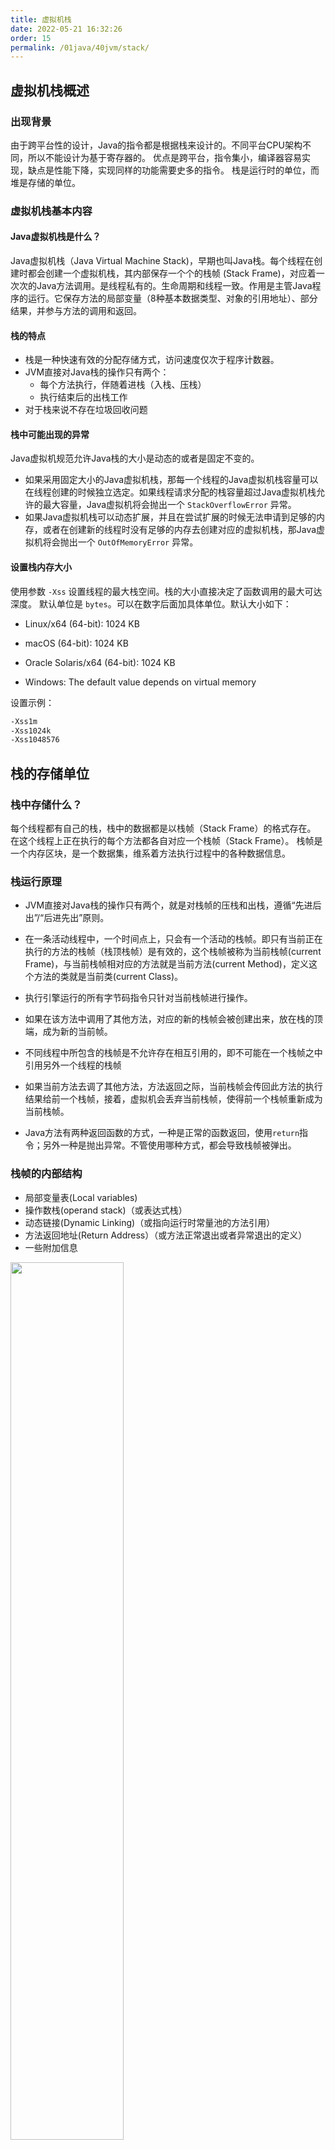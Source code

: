 ```yaml
---
title: 虚拟机栈
date: 2022-05-21 16:32:26
order: 15
permalink: /01java/40jvm/stack/
---
```

## 虚拟机栈概述
### 出现背景
由于跨平台性的设计，Java的指令都是根据栈来设计的。不同平台CPU架构不同，所以不能设计为基于寄存器的。
优点是跨平台，指令集小，编译器容易实现，缺点是性能下降，实现同样的功能需要史多的指令。
栈是运行时的单位，而堆是存储的单位。

### 虚拟机栈基本内容
#### Java虚拟机栈是什么？

Java虚拟机栈（Java Virtual Machine Stack)，早期也叫Java栈。每个线程在创建时都会创建一个虚拟机栈，其内部保存一个个的栈帧
(Stack Frame)，对应着一次次的Java方法调用。是线程私有的。生命周期和线程一致。作用是主管Java程序的运行。它保存方法的局部变量（8种基本数据类型、对象的引用地址）、部分结果，并参与方法的调用和返回。

#### 栈的特点

- 栈是一种快速有效的分配存储方式，访问速度仅次于程序计数器。
- JVM直接对Java栈的操作只有两个：
   - 每个方法执行，伴随着进栈（入栈、压栈）
   - 执行结束后的出栈工作
- 对于栈来说不存在垃圾回收问题
#### 栈中可能出现的异常
Java虚拟机规范允许Java栈的大小是动态的或者是固定不变的。

- 如果采用固定大小的Java虚拟机栈，那每一个线程的Java虚拟机栈容量可以在线程创建的时候独立选定。如果线程请求分配的栈容量超过Java虚拟机栈允许的最大容量，Java虚拟机将会抛出一个 `StackOverflowError` 异常。
- 如果Java虚拟机栈可以动态扩展，并且在尝试扩展的时候无法申请到足够的内存，或者在创建新的线程时没有足够的内存去创建对应的虚拟机栈，那Java虚拟机将会抛出一个 `OutOfMemoryError` 异常。
#### 设置栈内存大小
使用参数 `-Xss` 设置线程的最大栈空间。栈的大小直接决定了函数调用的最大可达深度。
默认单位是 `bytes`。可以在数字后面加具体单位。默认大小如下：

- Linux/x64 (64-bit): 1024 KB

- macOS (64-bit): 1024 KB

- Oracle Solaris/x64 (64-bit): 1024 KB

- Windows: The default value depends on virtual memory

设置示例：
```sh
-Xss1m
-Xss1024k
-Xss1048576
```
## 栈的存储单位
### 栈中存储什么？
每个线程都有自己的栈，栈中的数据都是以栈帧（Stack Frame）的格式存在。
在这个线程上正在执行的每个方法都各自对应一个栈帧（Stack Frame）。
栈帧是一个内存区块，是一个数据集，维系着方法执行过程中的各种数据信息。
### 栈运行原理

- JVM直接对Java栈的操作只有两个，就是对栈帧的压栈和出栈，遵循“先进后出”/“后进先出”原则。
- 在一条活动线程中，一个时间点上，只会有一个活动的栈帧。即只有当前正在执行的方法的栈帧（栈顶栈帧）是有效的，这个栈帧被称为当前栈帧(current Frame)，与当前栈帧相对应的方法就是当前方法(current Method)，定义这个方法的类就是当前类(current Class)。

- 执行引擎运行的所有字节码指令只针对当前栈帧进行操作。
- 如果在该方法中调用了其他方法，对应的新的栈帧会被创建出来，放在栈的顶端，成为新的当前帧。
- 不同线程中所包含的栈帧是不允许存在相互引用的，即不可能在一个栈帧之中引用另外一个线程的栈帧
- 如果当前方法去调了其他方法，方法返回之际，当前栈帧会传回此方法的执行结果给前一个栈帧，接着，虚拟机会丢弃当前栈帧，使得前一个栈帧重新成为当前栈帧。
- Java方法有两种返回函数的方式，一种是正常的函数返回，使用`return`指令；另外一种是抛出异常。不管使用哪种方式，都会导致栈帧被弹出。
### 栈帧的内部结构

- 局部变量表(Local variables)
- 操作数栈(operand stack)（或表达式栈）
- 动态链接(Dynamic Linking)（或指向运行时常量池的方法引用）
- 方法返回地址(Return Address）（或方法正常退出或者异常退出的定义）
- 一些附加信息

<img src="https://raw.githubusercontent.com/jayxiaohe/blog_img/main/img/20220522000358.webp" width="60%">

## 局部变量表（Local Variables）

- 局部变量表也被称之为局部变量数组或本地变量表
- 定义为一个数字数组，主要用于存储方法参数和定义在方法体内的局部变量，这些数据类型包括各类基本数据类型、对象引用(reference)，以及`returnAddress`类型。
- 由于局部变量表是建立在线程的栈上，是线程的私有数据，因此不存在数据安全问题。
- 局部变量表所需的容量大小是在编译期确定下来的，并保存在方法的`Code`属性的`maximum local variables`数据项中。在方法运行期间是不会改变局部变量表的大小的。
- 方法嵌套调用的次数由栈的大小决定。一般来说，栈越大，方法嵌套调用次数越多。对一个函数而言，它的参数和局部变量越多，使得局部变量表膨胀，它的栈帧就越大，以满足方法调用所需传递的信息增大的需求。进而函数调用就会占用更多的栈空间，导致其嵌套调用次数就会减少。
- 局部变量表中的变量只在当前方法调用中有效。在方法执行时，虚拟机通过使用局部变量表完成参数值到参数变量列表的传递过程。当方法调用结束后，随着方法栈帧的销毁，局部变量表也会随之销毁。
- 在栈帧中，与性能调优关系最密切的部分就是局部变量表。在方法执行时，虚拟机使用局部变量表完成方法的传递。
- 局部变量表中的变量也是<mark>重要的垃圾回收根节点</mark>，只要被局部变量表中直接或间接引用的对象都不会被回收。
## 操作数栈（Operand Stack）

- 操作数栈，主要用于保存计算过程的中间结果，同时作为计算过程中变量临时的存储空间。是用数组实现的。但不能通过索引访问。
- 操作数栈就是JVM执行引擎的一个工作区，当一个方法刚开始执行的时候，一个新的栈帧也会随之被创建出来，这个方法的操作数栈是空的。
- 每一个操作数栈都会拥有一个明确的栈深度用于存储数值，其所需的最大深度在编译期就定义好了，保存在方法的`code`属性中，为`max_stack`的值。
- 栈中的任何一个元素都是可以任意的Java数据类型。
   - 32bit 的类型占用一个栈单位深度
   - 64bit 的类型占用两个栈单位深度
- 操作数栈并非采用访问索引的方式来进行数据访问的，而是只能通过标准的入栈(push)和出栈(pop)操作来完成一次数据访问。
- 每一个独立的栈帧中除了包含局部变量表以外，还包含一个后进先出(Last-In-First-Out)的操作数栈，也可以称之为表达式栈（Expression Stack）。
- 操作数栈，在方法执行过程中，根据字节码指令，往栈中写入数据或提取数据，即入栈(push)/出栈(pop)
- 某些字节码指令将值压入操作数栈，其余的字节码指令将操作数取出栈。使用它们后再把结果压入栈。比如，指向复制、交换、求和等操作。
- 如果被调用的方法带有返回值的话，其返回值将会被压入当前栈帧的操作数栈中，并更新pc寄存器中下一条需要执行的字节码指令。
- 操作数栈中元素的数据类型必须与字节码指令的序列严格匹配，这由编译器在编译器期间进行验证，同时在类加载过程中的类检验阶段的数据流分析阶段要再次验证。
- 另外，我们说Java虚拟机的解释引擎是基于栈的执行引擎，其中的栈指的就是操作数栈。
## 动态链接（或指向运行时常量池的方法引用）

- 每一个栈帧内部都包含一个指向运行时常量池中该栈帧所属方法的引用。包含这个引用的目的就是为了支持当前方法的代码能够实现动态链接(Dynamic Linking)。比如`invokedynamic`指令
- 在Java源文件被编译到字节码文件中时，所有的变量和方法引用都作为符号引用(symbolic Reference)保存在class文件的常量池里。比如：描述一个方法调用了另外的其他方法时，就是通过常量池中指向方法的符号引用来表示的，那么动态链接的作用就是为了将这些符号引用转换为调用方法的直接引用。
## 方法的调用
### 静态链接/动态链接
在JVM中，将符号引用转换为调用方法的直接引用与方法的绑定机制相关。

- 静态链接：

当一个字节码文件被装载进JVM内部时，如果被调用的目标方法在编译期可知，且运行期保持不变时。这种情况下将调用方法的符号引用转换为直接引用的过程称之为静态链接。

- 动态链接：

如果被调用的方法在编译期无法被确定下来，也就是说，只能够在程序运行期将调用方法的符号引用转换为直接引用，由于这种引用转换过程具备动态性，因此也就被称之为动态链接。
### 早期绑定/晚期绑定
对应的方法的绑定机制为：早期绑定(Early Binding)和晚期绑定(Late Binding)。**绑定是一个字段、方法或者类在符号引用被替换为直接引用的过程，这仅仅发生一次。**

- 早期绑定

早期绑定就是指被调用的目标方法如果在编译期可知，且运行期保持不变时，即可将这个方法与所属的类型进行绑定，这样一来，由于明确了被调用的目标方法究竟是哪一个，因此也就可以使用静态链接的方式将符号引用转换为直接引用。

- 晚期绑定

如果**被调用的方法在编译期无法被确定下来**，只能够在程序运行期根据实际的类型绑定相关的方法，这种绑定方式也就被称之为晚期绑定。
### 虚方法/非虚方法
如果方法在编译期就确定了具体的调用版本，这个版本在运行时是不可变的。这样的方法称为非虚方法。

静态方法、私有方法、final方法、实例构造器、父类方法都是非虚方法。

其他方法称为虚方法。

参考: [invokedynamic](https://www.jianshu.com/p/d74e92f93752)

### 方法重写的本质

1. 找到操作数栈顶的第一个元素所执行的对象的实际类型，记作 C。
1. 如果在类型 C 中找到与常量中的描述符合简单名称都相符的方法，则进行访问权限校验，如果通过则返回这个方法的直接引用，查找过程结束；如果不通过，则返回 `java.lang.IllegalAccessError` 异常。
1. 否则，按照继承关系从下往上依次对 C 的各个父类进行第2步的搜索和验证过程。
1. 如果始终没有找到合适的方法，则抛出`java.lang.AbstractMethodEtror`异常。
:::note
`IllegalAccessError` 介绍：
程序试图访问或修改一个属性或调用一个方法，这个属性或方法，你没有权限访问。一般的，这个会引起编译器异常。这个错误如果发生在运行时，就说明一个类发生了不兼容的改变。
:::
### 虚方法表

- 在面向对象的编程中，会很频繁的使用到动态分派，如果在每次动态分派的过程中都要重新在类的方法元数据中搜索合适的目标的话就可能影响到执行效率。因此，为了提高性能，JVM 采用在类的方法区建立一个虚方法表(virtual method table)（非虚方法不会出现在表中）来实现。使用索引表来代替查找。
- 每个类中都有一个虚方法表，表中存放着各个方法的实际入囗。
- 虚方法表什么时候被创建？虚方法表会在类加载的链接阶段被创建并开始初始化，类的变量初始值准备完成之后，JVM会把该类的方法表也初始化完毕。

## 方法返回地址

- 存放调用该方法的pc寄存器的值。
- 一个方法的结束，有两种方式：
   - 正常执行完成
   - 出现未处理的异常，非正常退出
- 无论通过哪种方式退出，在方法退出后都返回到该方法被调用的位置。方法正常退出时，调用者的 PC 计数器的值作为返回地址，即调用该方法的指令的下一条指令的地址。而通过异常退出的，返回地址是要通过异常表来确定，栈帧中一般不会保存这部分信息。

本质上，方法的退出就是当前栈帧出栈的过程。此时，需要恢复上层方法的局部变量表、操作数栈、将返回值压入调用者栈帧的操作数栈、设置 PC 寄存器值等，让调用者方法继续执行下去。
> **正常完成出口和异常完成出口的区别**：通过异常完成出口退出的不会给他的上层调用者产生任何的返回值。


当一个方法开始执行后，只有两种方式可以退出这个方法：

1. 执行引擎遇到任意一个方法返回的字节码指令(return)，会有返回值传递给上层的方法调用者，简称**正常完成出口**。
   - 一个方法在正常调用完成之后需要使用哪一个返回指令还需要根据方法返回值的实际数据类型而定。
   - 在字节码指令中，返回指令包含 `ireturn`（当返回值是boolean、byte、char、short 和 int类型时使用）、`lreturn`、`freturn`、`dreturn`以及 `areturn`，另外还有一个`return`指令供声明为 void 的方法、实例初始化方法、类和接囗的初始化方法使用。
2. 在方法执行的过程中遇到了异常(Exception)，并且这个异常没有在方法内进行处理，也就是只要在本方法的异常表中没有搜索到匹配的异常处理器，就会导致方法退出。简称**异常完成出口**。方法执行过程抛出异常时的异常处理，存储在一个异常处理表，方便在发生异常的时候找到处理异常的代码。
## 一些附加信息
栈帧中还允许携带与Java虚拟机实现相关的一些附加信息。例如，对程序调试提供支持的信息。
## 栈的相关面试题
### 1. 举例栈溢出的情况？（StackOverflowError）
通过 `-Xss` 设置。参考之前的内容。
### 2. 调整栈大小，就能保证不出现溢出吗？
不能。如递归不写退出条件时，还是会出现溢出。
### 3. 分配的栈内存越大越好吗？
不是，内存总量确定的情况下，栈内存分配过大，会影响其他内存结构的正常使用。
### 4. 垃圾回收是否会涉及到虚拟机栈？
不会。
### 5. 方法中定义/使用的局部变量是否线程安全？
具体问题具体分析。

- 在方法内定义 `StringBuilder sb = new StringBuilder();` 并在后续对其进行 append操作，是线程安全的。
- 如果对方法入参中的 StringBuilder 进行 append，不安全。因为这个入参有可能被多个线程调用。
